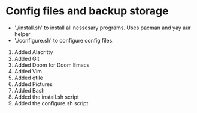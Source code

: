 # Config files and backup storage

* './install.sh' to install all nessesary programs. Uses pacman and yay aur helper
* './configure.sh' to configure config files.

1. Added Alacritty
2. Added Git
3. Added Doom for Doom Emacs
4. Added Vim
5. Added qtile
6. Added Pictures
7. Added Bash
8. Added the install.sh script
9. Added the configure.sh script

